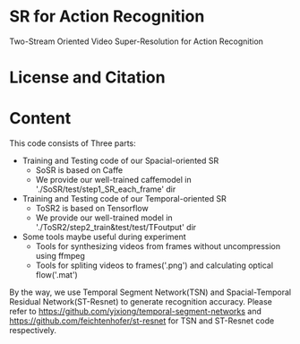 # SR for Action Recognition

Two-Stream Oriented Video Super-Resolution for Action Recognition

License and Citation
===================

Content
===================
This code consists of Three parts:
* Training and Testing code of our Spacial-oriented SR
	* SoSR is based on Caffe
	* We provide our well-trained caffemodel in './SoSR/test/step1_SR_each_frame' dir
* Training and Testing code of our Temporal-oriented SR
	* ToSR2 is based on Tensorflow
	* We provide our well-trained model in './ToSR2/step2_train&test/test/TFoutput' dir
* Some tools maybe useful during experiment
	* Tools for synthesizing videos from frames without uncompression using ffmpeg
	* Tools for spliting videos to frames('.png') and calculating optical flow('.mat')
	
By the way, we use Temporal Segment Network(TSN) and Spacial-Temporal Residual Network(ST-Resnet) to generate recognition accuracy. Please refer to https://github.com/yjxiong/temporal-segment-networks and https://github.com/feichtenhofer/st-resnet for TSN and ST-Resnet code respectively. 
